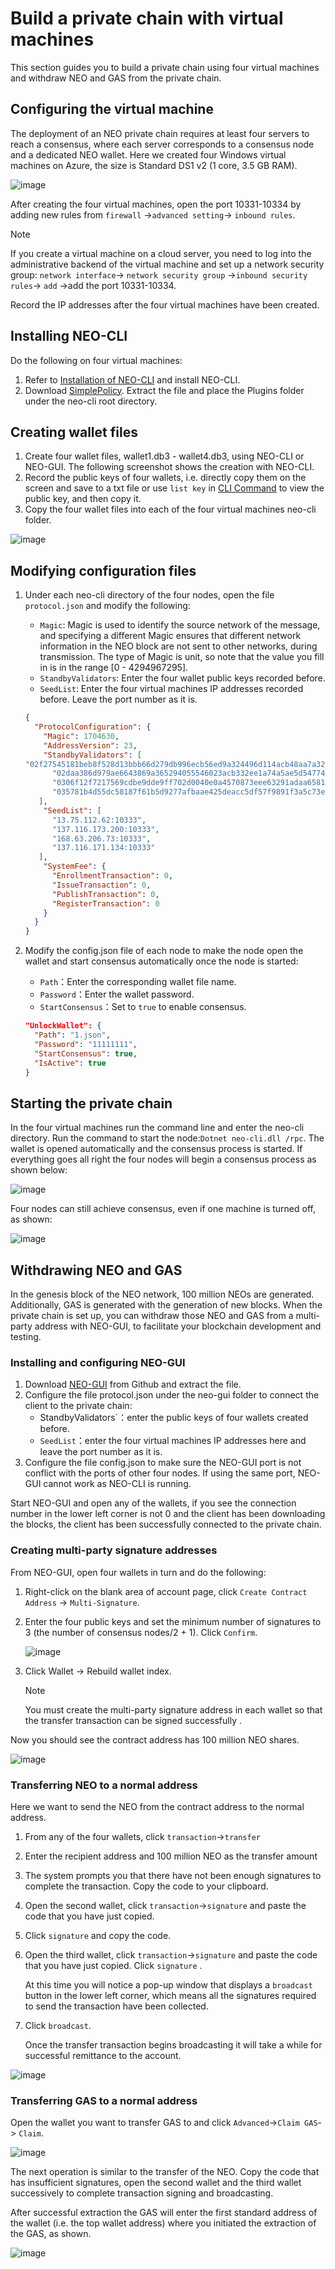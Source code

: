 # Build a private chain with virtual machines

This section guides you to build a private chain using four virtual machines and withdraw NEO and GAS from the private chain.

## Configuring the virtual machine

The deployment of an NEO private chain requires at least four servers to reach a consensus, where each server corresponds to a consensus node and a dedicated NEO wallet. Here we created four Windows virtual machines on Azure, the size is Standard DS1 v2 (1 core, 3.5 GB RAM). 

![image](../../../assets/privatechain_1.png)

After creating the four virtual machines, open the port 10331-10334 by adding new rules from   `firewall` ->`advanced setting`-> `inbound rules`.

> [!Note]
> If you create a virtual machine on a cloud server, you need to log into the administrative backend of the virtual machine and set up a network security group:  `network interface`-> `network security group` ->`inbound security rules`-> `add` ->add the port 10331-10334.

Record the IP addresses after the four virtual machines have been created.

## Installing NEO-CLI

Do the following on four virtual machines:

1. Refer to [Installation of NEO-CLI](../../node/cli/setup.md) and install NEO-CLI.
2. Download [SimplePolicy](https://github.com/neo-project/neo-plugins/releases/download/v2.9.2/SimplePolicy.zip). Extract the file and place the Plugins folder under the neo-cli root directory.

## Creating wallet files

1. Create four wallet files, wallet1.db3 - wallet4.db3, using NEO-CLI or NEO-GUI. The following screenshot shows the creation with NEO-CLI.
2. Record the public keys of four wallets, i.e. directly copy them on the screen and save to a txt file or use `list key` in [CLI Command](../node/cli/cli.md) to view the public key, and then copy it.
3. Copy the four wallet files into each of the four virtual machines neo-cli folder.

![image](../../../assets/privatechain_3.png)

## Modifying configuration files

1. Under each neo-cli directory of the four nodes, open the file `protocol.json` and modify the following:

   - `Magic`: Magic is used to identify the source network of the message, and specifying a different Magic ensures that different network information in the NEO block are not sent to other networks, during transmission. The type of Magic is unit, so note that the value you fill in is in the range [0 - 4294967295].
   - `StandbyValidators`: Enter the four wallet public keys recorded before.
   - `SeedList`: Enter the four virtual machines IP addresses recorded before. Leave the port number as it is. 

   ```json
   {
     "ProtocolConfiguration": {
       "Magic": 1704630,
       "AddressVersion": 23,
       "StandbyValidators": [
   "02f27545181beb8f528d13bbb66d279db996ecb56ed9a324496d114acb48aa7a32",
         "02daa386d979ae6643869a365294055546023acb332ee1a74a5ae5d54774a97bac",
         "0306f12f7217569cdbe9dde9ff702d0040e0a4570873eee63291adaa658128e55c",
         "035781b4d55dc58187f61b5d9277afbaae425deacc5df57f9891f3a5c73ecb24df"
      ],
       "SeedList": [
         "13.75.112.62:10333",
         "137.116.173.200:10333",
         "168.63.206.73:10333",
         "137.116.171.134:10333"
      ],
       "SystemFee": {
         "EnrollmentTransaction": 0,
         "IssueTransaction": 0,
         "PublishTransaction": 0,
         "RegisterTransaction": 0
       }
     }
   }
   ```

2. Modify the config.json file of each node to make the node open the wallet and start consensus automatically once the node is started:

   - `Path`：Enter the corresponding wallet file name.
   - `Password`：Enter the wallet password.
   - `StartConsensus`：Set to `true` to enable consensus.

   ```json
   "UnlockWallet": {
     "Path": "1.json",
     "Password": "11111111",
     "StartConsensus": true,
     "IsActive": true
   }
   ```

## Starting the private chain

In the four virtual machines run the command line and enter the neo-cli directory. Run the command to start the node:`Dotnet neo-cli.dll /rpc`. The wallet is opened automatically and the consensus process is started. If everything goes all right the four nodes will begin a consensus process as shown below:

![image](../../../assets/privatechain_8.png)

Four nodes can still achieve consensus, even if one machine is turned off, as shown:

![image](../../../assets/privatechain_9.png)



## Withdrawing NEO and GAS

In the genesis block of the NEO network, 100 million NEOs are generated. Additionally, GAS is generated with the generation of new blocks. When the private chain is set up, you can withdraw those NEO and GAS from a multi-party address with NEO-GUI, to facilitate your blockchain development and testing.

### Installing and configuring NEO-GUI

1. Download  [NEO-GUI](https://github.com/neo-project/neo-gui/releases) from Github and extract the file.
2. Configure the file protocol.json under the neo-gui folder to connect the client to the private chain:
   - StandbyValidators`：enter the public keys of four wallets created before.
   - `SeedList`：enter the four virtual machines IP addresses here and leave the port number as it is.
3. Configure the file config.json to make sure the NEO-GUI port is not conflict with the ports of other four nodes. If using the same port, NEO-GUI cannot work as NEO-CLI is running.

Start NEO-GUI and open any of the wallets, if you see the connection number in the lower left corner is not 0 and the client has been downloading the blocks, the client has been successfully connected to the private chain.

### Creating multi-party signature addresses

From NEO-GUI, open four wallets in turn and do the following:

1. Right-click on the blank area of account page, click `Create Contract Address` -> `Multi-Signature`.

2. Enter the four public keys and set the minimum number of signatures to 3 (the number of consensus nodes/2 + 1). Click `Confirm`. 

   ![image](../../../assets/privatechain_12.png)

3. Click Wallet -> Rebuild wallet index.

   > [!Note]
   > You must create the multi-party signature address in each wallet so that the transfer transaction can be signed successfully  .

Now you should see the contract address has 100 million NEO shares.

![image](../../../assets/privatechain_14.png)

### Transferring NEO to a normal address

Here we want to send the NEO from the contract address to the normal address. 

1. From any of the four wallets, click `transaction`->`transfer` 

2. Enter the recipient address and 100 million NEO as the transfer amount

3. The system prompts you that there have not been enough signatures to complete the transaction. Copy the code to your clipboard.

4. Open the second wallet, click `transaction`->`signature` and paste the code that you have just copied. 

5. Click `signature` and copy the code. 

6. Open the third wallet, click `transaction`->`signature` and paste the code that you have just copied. Click  `signature` . 

   At this time you will notice a pop-up window that displays a `broadcast` button in the lower left corner, which means all the signatures required to send the transaction have been collected. 

7. Click `broadcast`. 

   Once the transfer transaction begins broadcasting it will take a while for successful remittance to the account.

![image](../../../assets/privatechain_20.png)

### Transferring GAS to a normal address

Open the wallet you want to transfer GAS to and click `Advanced`->`Claim GAS`-> `Claim`. 

![image](../../../assets/privatechain_21.png)

The next operation is similar to the transfer of the NEO. Copy the code that has insufficient signatures, open the second wallet and the third wallet successively to complete transaction signing and broadcasting. 

After successful extraction the GAS will enter the first standard address of the wallet (i.e. the top wallet address) where you initiated the extraction of the GAS, as shown.

![image](../../../assets/privatechain_26.png)
